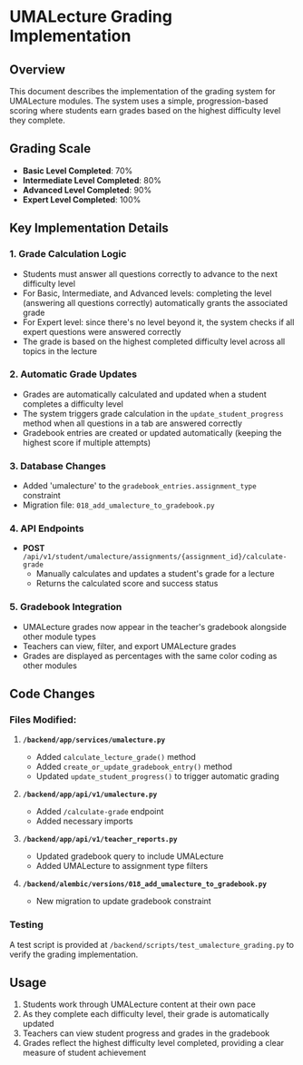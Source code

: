 # UMALecture Grading Implementation

## Overview
This document describes the implementation of the grading system for UMALecture modules. The system uses a simple, progression-based scoring where students earn grades based on the highest difficulty level they complete.

## Grading Scale
- **Basic Level Completed**: 70%
- **Intermediate Level Completed**: 80%
- **Advanced Level Completed**: 90%
- **Expert Level Completed**: 100%

## Key Implementation Details

### 1. Grade Calculation Logic
- Students must answer all questions correctly to advance to the next difficulty level
- For Basic, Intermediate, and Advanced levels: completing the level (answering all questions correctly) automatically grants the associated grade
- For Expert level: since there's no level beyond it, the system checks if all expert questions were answered correctly
- The grade is based on the highest completed difficulty level across all topics in the lecture

### 2. Automatic Grade Updates
- Grades are automatically calculated and updated when a student completes a difficulty level
- The system triggers grade calculation in the `update_student_progress` method when all questions in a tab are answered correctly
- Gradebook entries are created or updated automatically (keeping the highest score if multiple attempts)

### 3. Database Changes
- Added 'umalecture' to the `gradebook_entries.assignment_type` constraint
- Migration file: `018_add_umalecture_to_gradebook.py`

### 4. API Endpoints
- **POST** `/api/v1/student/umalecture/assignments/{assignment_id}/calculate-grade`
  - Manually calculates and updates a student's grade for a lecture
  - Returns the calculated score and success status

### 5. Gradebook Integration
- UMALecture grades now appear in the teacher's gradebook alongside other module types
- Teachers can view, filter, and export UMALecture grades
- Grades are displayed as percentages with the same color coding as other modules

## Code Changes

### Files Modified:
1. **`/backend/app/services/umalecture.py`**
   - Added `calculate_lecture_grade()` method
   - Added `create_or_update_gradebook_entry()` method
   - Updated `update_student_progress()` to trigger automatic grading

2. **`/backend/app/api/v1/umalecture.py`**
   - Added `/calculate-grade` endpoint
   - Added necessary imports

3. **`/backend/app/api/v1/teacher_reports.py`**
   - Updated gradebook query to include UMALecture
   - Added UMALecture to assignment type filters

4. **`/backend/alembic/versions/018_add_umalecture_to_gradebook.py`**
   - New migration to update gradebook constraint

### Testing
A test script is provided at `/backend/scripts/test_umalecture_grading.py` to verify the grading implementation.

## Usage
1. Students work through UMALecture content at their own pace
2. As they complete each difficulty level, their grade is automatically updated
3. Teachers can view student progress and grades in the gradebook
4. Grades reflect the highest difficulty level completed, providing a clear measure of student achievement